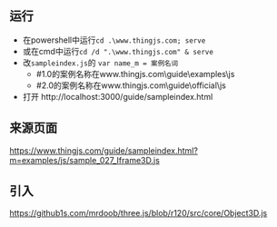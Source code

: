 ## 运行
- 在powershell中运行`cd .\www.thingjs.com; serve`
- 或在cmd中运行`cd /d ".\www.thingjs.com" & serve`
- 改`sampleindex.js`的 `var name_m = 案例名词` 
    - #1.0的案例名称在www.thingjs.com\guide\examples\js
    - #2.0的案例名称在www.thingjs.com\guide\official\js
- 打开 http://localhost:3000/guide/sampleindex.html



## 来源页面
https://www.thingjs.com/guide/sampleindex.html?m=examples/js/sample_027_Iframe3D.js

## 引入
https://github1s.com/mrdoob/three.js/blob/r120/src/core/Object3D.js